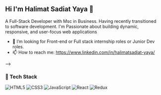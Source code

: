## Hi I'm Halimat Sadiat Yaya 👋

A Full-Stack Developer with Msc in Business. Having recently transitioned to software development. I'm Passionate about building dynamic, responsive, and user-focus web applications

- 👯 I’m looking for Front-end or Full stack internship roles or Junior Dev roles.
- 📫 How to reach me: https://www.linkedin.com/in/halimatsadiat-yaya/

-->
### 🚀 Tech Stack
![HTML5](https://img.shields.io/badge/HTML5-%23E34F26.svg?style=for-the-badge&logo=html5&logoColor=white)
![CSS3](https://img.shields.io/badge/CSS3-%231572B6.svg?style=for-the-badge&logo=css3&logoColor=white)
![JavaScript](https://img.shields.io/badge/JavaScript-%23F7DF1E.svg?style=for-the-badge&logo=javascript&logoColor=black)
![React](https://img.shields.io/badge/React-%2361DAFB.svg?style=for-the-badge&logo=react&logoColor=black)
![Redux](https://img.shields.io/badge/Redux-%2361DAFB.svg?style=for-the-badge&logo=redux&logoColor=black)



